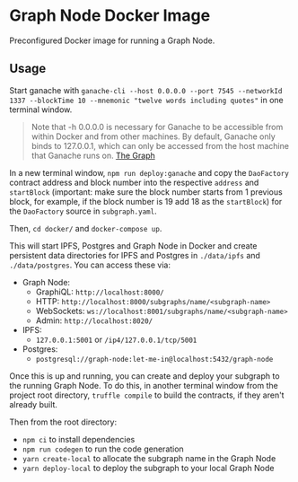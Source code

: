 # Graph Node Docker Image

Preconfigured Docker image for running a Graph Node.

## Usage

Start ganache with `ganache-cli --host 0.0.0.0 --port 7545 --networkId 1337 --blockTime 10 --mnemonic "twelve words including quotes"` in one terminal window.

> Note that -h 0.0.0.0 is necessary for Ganache to be accessible from within Docker and from other machines. By default, Ganache only binds to 127.0.0.1, which can only be accessed from the host machine that Ganache runs on. [The Graph]

[the graph]: https://thegraph.com/docs/quick-start#1.-set-up-ganache-cli

In a new terminal window, `npm run deploy:ganache` and copy the `DaoFactory` contract address and block number into the respective `address` and `startBlock` (important: make sure the block number starts from 1 previous block, for example, if the block number is 19 add 18 as the `startBlock`) for the `DaoFactory` source in `subgraph.yaml`.

Then, `cd docker/` and `docker-compose up`.

This will start IPFS, Postgres and Graph Node in Docker and create persistent
data directories for IPFS and Postgres in `./data/ipfs` and `./data/postgres`. You
can access these via:

- Graph Node:
  - GraphiQL: `http://localhost:8000/`
  - HTTP: `http://localhost:8000/subgraphs/name/<subgraph-name>`
  - WebSockets: `ws://localhost:8001/subgraphs/name/<subgraph-name>`
  - Admin: `http://localhost:8020/`
- IPFS:
  - `127.0.0.1:5001` or `/ip4/127.0.0.1/tcp/5001`
- Postgres:
  - `postgresql://graph-node:let-me-in@localhost:5432/graph-node`

Once this is up and running, you can create and deploy your subgraph to the running Graph Node. To do this, in another terminal window from the project root directory, `truffle compile` to build the contracts, if they aren't already built.

Then from the root directory:

- `npm ci` to install dependencies
- `npm run codegen` to run the code generation
- `yarn create-local` to allocate the subgraph name in the Graph Node
- `yarn deploy-local` to deploy the subgraph to your local Graph Node
